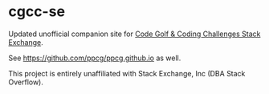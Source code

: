 # cgcc-se
Updated unofficial companion site for [Code Golf &amp; Coding Challenges Stack Exchange](https://codegolf.stackexchange.com/).

See https://github.com/ppcg/ppcg.github.io as well.

This project is entirely unaffiliated with Stack Exchange, Inc (DBA Stack Overflow).
